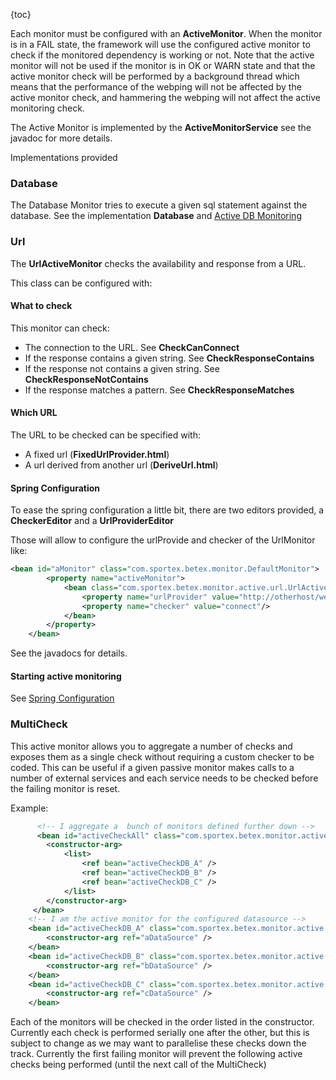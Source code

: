 ---
---
{toc}

Each monitor must be configured with an **ActiveMonitor**. When the monitor is in a FAIL state, the framework will use
the configured active monitor to check if the monitored dependency is working or not. Note that the active monitor will
not be used if the monitor is in OK or WARN state and that the active monitor check will be performed by a background
thread which means that the performance of the webping will not be affected by the active monitor check, and hammering
the webping will not affect the active monitoring check.

The Active Monitor is implemented by the **ActiveMonitorService** see the javadoc for more details.

Implementations provided

### Database

The Database Monitor tries to execute a given sql statement against the database. See the implementation **Database** and [Active DB Monitoring](Active_DB_Monitoring.html)

### Url

The **UrlActiveMonitor** checks the availability and response from a URL.

This class can be configured with:

#### What to check

This monitor can check:

* The connection to the URL. See **CheckCanConnect**
* If the response contains a given string. See **CheckResponseContains**
* If the response not contains a given string. See **CheckResponseNotContains**
* If the response matches a pattern. See **CheckResponseMatches**

#### Which URL

The URL to be checked can be specified with:
* A fixed url (**FixedUrlProvider.html**)
* A url derived from another url (**DeriveUrl.html**)

#### Spring Configuration

To ease the spring configuration a little bit, there are two editors provided, a **CheckerEditor** and a **UrlProviderEditor**

Those will allow to configure the urlProvide and checker of the UrlMonitor like:

```xml
<bean id="aMonitor" class="com.sportex.betex.monitor.DefaultMonitor">
        <property name="activeMonitor">
            <bean class="com.sportex.betex.monitor.active.url.UrlActiveMonitor">
                <property name="urlProvider" value="http://otherhost/webping"/>
                <property name="checker" value="connect"/>
            </bean>
        </property>
    </bean>
```
See the javadocs for details.

#### Starting active monitoring

See [Spring Configuration](Monitor_Usage_Spring.html)

### MultiCheck

This active monitor allows you to aggregate a number of checks and exposes them as a single check without requiring a
custom checker to be coded. This can be useful if a given passive monitor makes calls to a number of external services
and each service needs to be checked before the failing monitor is reset.

Example:

```xml
      <!-- I aggregate a  bunch of monitors defined further down -->
      <bean id="activeCheckAll" class="com.sportex.betex.monitor.active.MultiCheck">
		<constructor-arg>
			<list>
				<ref bean="activeCheckDB_A" />
				<ref bean="activeCheckDB_B" />
				<ref bean="activeCheckDB_C" />
			</list>
		</constructor-arg>
     </bean>
    <!-- I am the active monitor for the configured datasource -->
    <bean id="activeCheckDB_A" class="com.sportex.betex.monitor.active.db.Database">
        <constructor-arg ref="aDataSource" />
    </bean>
    <bean id="activeCheckDB_B" class="com.sportex.betex.monitor.active.db.Database">
        <constructor-arg ref="bDataSource" />
    </bean>    
    <bean id="activeCheckDB_C" class="com.sportex.betex.monitor.active.db.Database">
        <constructor-arg ref="cDataSource" />
    </bean>  
```

Each of the monitors will be checked in the order listed in the constructor. Currently each check is performed serially
one after the other, but this is subject to change as we may want to parallelise these checks down the track. Currently
the first failing monitor will prevent the following active checks being performed (until the next call of the MultiCheck)
